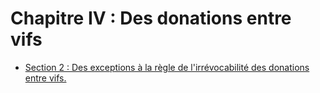 # Chapitre IV : Des donations entre vifs

- [Section 2 : Des exceptions à la règle de l'irrévocabilité des donations entre vifs.](section-2)
